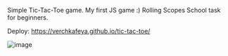Simple Tic-Tac-Toe game. My first JS game :)
Rolling Scopes School task for beginners.

Deploy: https://verchkafeya.github.io/tic-tac-toe/


![image](https://user-images.githubusercontent.com/74105045/186138742-9af37dce-fac1-437f-8292-36b7681f9f8e.png)

